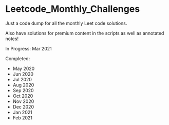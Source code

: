# Leetcode_Monthly_Challenges
Just a code dump for all the monthly Leet code solutions. 

Also have solutions for premium content in the scripts as well as annotated notes!

In Progress:
Mar 2021

Completed:
* May 2020
* Jun 2020
* Jul 2020
* Aug 2020
* Sep 2020
* Oct 2020
* Nov 2020
* Dec 2020
* Jan 2021
* Feb 2021
